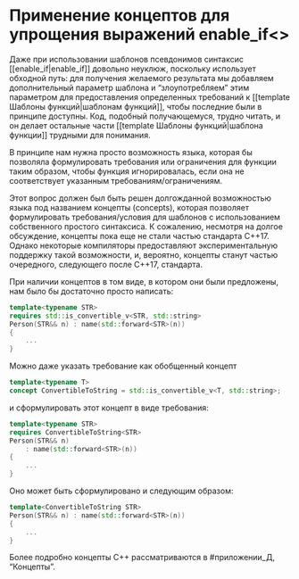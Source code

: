 
# Применение концептов для упрощения выражений enable_if<>

Даже при использовании шаблонов псевдонимов синтаксис [[enable_if|enable_if]] довольно неуклюж, поскольку использует обходной путь: для получения желаемого результата мы добавляем дополнительный параметр шаблона и “злоупотребляем” этим параметром для предоставления определенных требований к [[template Шаблоны функций|шаблонам функций]], чтобы последние были в принципе доступны. Код, подобный получающемуся, трудно читать, и он делает остальные части [[template Шаблоны функций|шаблона функции]] трудными для понимания.

В принципе нам нужна просто возможность языка, которая бы позволяла формулировать требования или ограничения для функции таким образом, чтобы функция игнорировалась, если она не соответствует указанным требованиям/ограничениям.

Этот вопрос должен был быть решен долгожданной возможностью языка под названием концепты (concepts), которая позволяет формулировать требования/условия для шаблонов с использованием собственного простого синтаксиса. К сожалению, несмотря на долгое обсуждение, концепты пока еще не стали частью стандарта C++17. Однако некоторые компиляторы предоставляют экспериментальную поддержку такой возможности, и, вероятно, концепты станут частью очередного, следующего после C++17, стандарта.

При наличии концептов в том виде, в котором они были предложены, нам было бы достаточно просто написать:
```c++
template<typename STR>
requires std::is_convertible_v<STR, std::string>
Person(STR&& n) : name(std::forward<STR>(n))
{
	...
}
```

Можно даже указать требование как обобщенный концепт
```c++
template<typename Т>
concept ConvertibleToString = std::is_convertible_v<T, std::string>;
```

и сформулировать этот концепт в виде требования:
```c++
template<typename STR>
requires ConvertibleToString<STR>
Person(STR&& n)
	: name(std::forward<STR>(n))
{
	...
}
```

Оно может быть сформулировано и следующим образом:
```c++
template<ConvertibleToString STR>
Person(STR&& n) : name(std::forward<STR>(n))
{
	...
}
```

Более подробно концепты C++ рассматриваются в #приложении_Д, “Концепты”.

